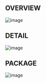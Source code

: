 ## OVERVIEW

![image](https://cloud.githubusercontent.com/assets/1619279/22614806/a6490b82-ea3c-11e6-8090-30577a03732f.png)

## DETAIL

![image](https://cloud.githubusercontent.com/assets/1619279/22615271/1e665c92-ea46-11e6-9d30-088942f7ec86.png)

## PACKAGE

![image](https://cloud.githubusercontent.com/assets/1619279/22614800/674c9df4-ea3c-11e6-9c4f-2d88327ab950.png)


